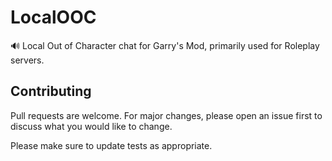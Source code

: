 # LocalOOC
🔊 Local Out of Character chat for Garry's Mod, primarily used for Roleplay servers.

## Contributing
Pull requests are welcome. For major changes, please open an issue first to discuss what you would like to change.

Please make sure to update tests as appropriate.
